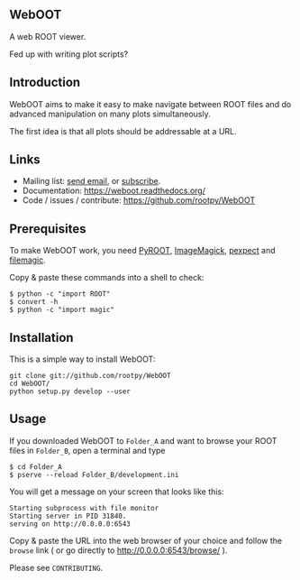 WebOOT
------

A web ROOT viewer.

Fed up with writing plot scripts?

## Introduction

WebOOT aims to make it easy to make navigate between ROOT files and do advanced
manipulation on many plots simultaneously.

The first idea is that all plots should be addressable at a URL.

## Links

* Mailing list: [send email](mailto:weboot-users@cern.ch),
or [subscribe](https://e-groups.cern.ch/e-groups/EgroupsSubscription.do?egroupName=weboot-users).
* Documentation: https://weboot.readthedocs.org/
* Code / issues / contribute: https://github.com/rootpy/WebOOT

## Prerequisites

To make WebOOT work, you need
[PyROOT](http://root.cern.ch/drupal/content/pyroot),
[ImageMagick](http://www.imagemagick.org/),
[pexpect](https://pypi.python.org/pypi/pexpect/) and
[filemagic](https://pypi.python.org/pypi/filemagic/).

Copy & paste these commands into a shell to check:

    $ python -c "import ROOT"
    $ convert -h
    $ python -c "import magic"

## Installation

This is a simple way to install WebOOT:

    git clone git://github.com/rootpy/WebOOT
    cd WebOOT/
    python setup.py develop --user


## Usage

If you downloaded WebOOT to `Folder_A` and want to browse your ROOT files in `Folder_B`,
open a terminal and type

    $ cd Folder_A
    $ pserve --reload Folder_B/development.ini

You will get a message on your screen that looks like this:

	Starting subprocess with file monitor
	Starting server in PID 31840.
	serving on http://0.0.0.0:6543

Copy & paste the URL into the web browser of your choice and follow the `browse` link
( or go directly to http://0.0.0.0:6543/browse/ ).

Please see `CONTRIBUTING`.

